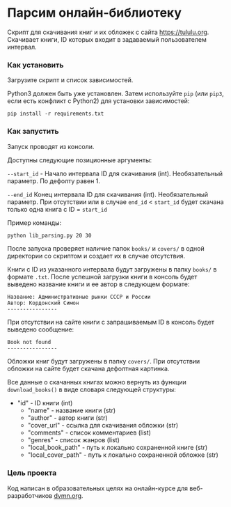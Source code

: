 # Парсим онлайн-библиотеку

Скрипт для скачивания книг и их обложек с сайта https://tululu.org. Cкачивает книги, ID которых входит в задаваемый пользователем интервал. 

### Как установить

Загрузите скрипт и список зависимостей.

Python3 должен быть уже установлен. 
Затем используйте `pip` (или `pip3`, если есть конфликт с Python2) для установки зависимостей:
```
pip install -r requirements.txt
```

### Как запустить
Запуск проводят из консоли.

Доступны следующие позиционные аргументы:

`--start_id` - Начало интервала ID для скачивания (int). Необязательный параметр. По дефолту равен 1. 

`--end_id` Конец интервала ID для скачивания (int). Необязательный параметр. При отсутствии или в случае `end_id` < `start_id` будет скачана только одна книга с ID = `start_id`

Пример команды:
```sh
python lib_parsing.py 20 30
```

После запуска проверяет наличие папок `books/` и `covers/` в одной директории со скриптом и создает их в случае отсутствия.

Книги с ID из указанного интервала будут загружены в папку `books/` в формате `.txt`.
После успешной загрузки книги в консоль будет выведено название книги и ее автор в следующем формате:
```
Название: Административные рынки СССР и России
Автор: Кордонский Симон
----------------
```
При отсутствии на сайте книги с запрашиваемым ID в консоль будет выведено сообщение:
```
Book not found
----------------
```
Обложки книг будут загружены в папку `covers/`.
При отсутствии обложки на сайте будет скачана дефолтная картинка. 

Все данные о скачанных книгах можно вернуть из функции `download_books()` в виде словаря следующей структуры:

   - "id" - ID книги (int)
       - "name" - название книги (str)
       - "author" - автор книги (str)
       - "cover_url" - ссылка для скачивания обложки (str)
       - "comments" - список комментариев (list)
       - "genres" - список жанров (list)
       - "local_book_path" - путь к локально сохраненной книге (str)
       - "local_cover_path" - путь к локально сохраненной обложке (str)

### Цель проекта

Код написан в образовательных целях на онлайн-курсе для веб-разработчиков [dvmn.org](https://dvmn.org/).
